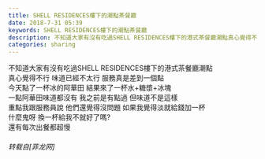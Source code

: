 ```yaml
---
title: SHELL RESIDENCES樓下的潮點茶餐廳
date: 2018-7-31 05:39
keywords: SHELL RESIDENCES樓下的潮點茶餐廳
description: 不知道大家有沒有吃過SHELL RESIDENCES樓下的港式茶餐廳潮點真心覺得不行 味道已經不太行 服務真是差到一個點今天點了一杯冰的阿華田 結果來了一杯水+糖漿+冰塊一點阿華田味道都沒有 我之前是有點過 但味道不是這樣重點我跟服務員說 他們還覺得沒問題 如果我覺得淡就給錢加一杯什麼鬼呀 換一杯給我不就好了嗎?還有每次出餐都超慢 
categories: sharing
---
```

<td class="t_f" id="postmessage_1574109">

不知道大家有沒有吃過SHELL RESIDENCES樓下的港式茶餐廳潮點<br/>
真心覺得不行 味道已經不太行 服務真是差到一個點<br/>
今天點了一杯冰的阿華田 結果來了一杯水+糖漿+冰塊<br/>
一點阿華田味道都沒有 我之前是有點過 但味道不是這樣<br/>
重點我跟服務員說 他們還覺得沒問題 如果我覺得淡就給錢加一杯<br/>
什麼鬼呀 換一杯給我不就好了嗎?<br/>
還有每次出餐都超慢 </td>
###### 转载自[菲龙网]